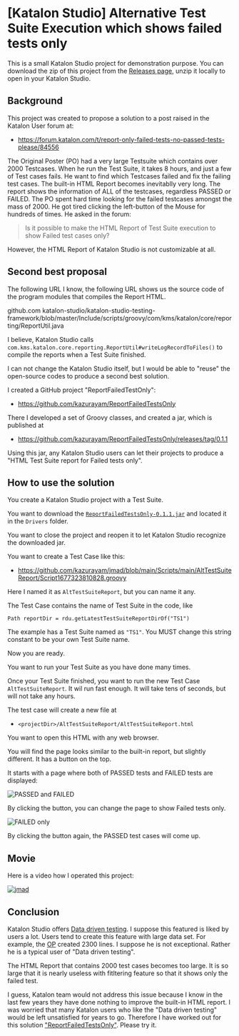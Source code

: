 # [Katalon Studio] Alternative Test Suite Execution which shows failed tests only

This is a small Katalon Studio project for demonstration purpose.
You can download the zip of this project from the [Releases page](), unzip it locally to open in your Katalon Studio.


## Background

This project was created to propose a solution to a post raised in the Katalon User forum at:

- https://forum.katalon.com/t/report-only-failed-tests-no-passed-tests-please/84556

The Original Poster (PO) had a very large Testsuite which contains over 2000 Testcases. When he run the Test Suite, it takes 8 hours, and just a few of Test cases fails. He want to find which Testcases failed and fix the failing test cases. The built-in HTML Report becomes inevitablly very long. The report shows the information of ALL of the testcases, regardless PASSED or FAILED. The PO spent hard time looking for the failed testcases amongst the mass of 2000. He got tired clicking the left-button of the Mouse for hundreds of times. He asked in the forum:

> Is it possible to make the HTML Report of Test Suite execution to show Failed test cases only?

However, the HTML Report of Katalon Studio is not customizable at all.


## Second best proposal

The following URL I know, the following URL shows us the source code of the program modules that compiles the Report HTML.

github.com
katalon-studio/katalon-studio-testing-framework/blob/master/Include/scripts/groovy/com/kms/katalon/core/reporting/ReportUtil.java

I believe, Katalon Studio calls `com.kms.katalon.core.reporting.ReportUtil#writeLogRecordToFiles()` to compile the reports when a Test Suite finished.

I can not change the Katalon Studio itself, but I would be able to "reuse" the open-source codes to produce a second best solution.

I created a GitHub project "ReportFailedTestOnly":

- https://github.com/kazurayam/ReportFailedTestsOnly

There I developed a set of Groovy classes, and created a jar, which is published at

- https://github.com/kazurayam/ReportFailedTestsOnly/releases/tag/0.1.1

Using this jar, any Katalon Studio users can let their projects to produce a "HTML Test Suite report for Failed tests only".

## How to use the solution

You create a Katalon Studio project with a Test Suite.

You want to download the [`ReportFailedTestsOnly-0.1.1.jar`]() and located it in the `Drivers` folder.

You want to close the project and reopen it to let Katalon Studio recognize the downloaded jar.

You want to create a Test Case like this:

- https://github.com/kazurayam/jmad/blob/main/Scripts/main/AltTestSuiteReport/Script1677323810828.groovy

Here I named it as `AltTestSuiteReport`, but you can name it any.

The Test Case contains the name of Test Suite in the code, like

```
Path reportDir = rdu.getLatestTestSuiteReportDirOf("TS1")
```

The example has a Test Suite named as `"TS1"`. You MUST change this string constant to be your own Test Suite name.

Now you are ready.

You want to run your Test Suite as you have done many times.

Once your Test Suite finished, you want to run the new Test Case `AltTestSuiteReport`. It wil run fast enough. It will take tens of seconds, but will not take any hours.

The test case will create a new file at

- `<projectDir>/AltTestSuiteReport/AltTestSuiteReport.html`

You want to open this HTML with any web browser.

You will find the page looks similar to the built-in report, but slightly different. It has a button on the top.

It starts with a page where both of PASSED tests and FAILED tests are displayed:

![PASSED and FAILED](https://kazurayam.github.io/jmad/images/Report_of_PASSED_and_FAILED.png)

By clicking the button, you can change the page to show Failed tests only.

![FAILED only](https://kazurayam.github.io/jmad/images/Report_of_FAILED_only.png)

By clicking the button again, the PASSED test cases will come up.

## Movie

Here is a video how I operated this project:

[![jmad](https://img.youtube.com/vi/UQFoIpGyqVA/0.jpg)](https://www.youtube.com/watch?v=UQFoIpGyqVA)

## Conclusion

Katalon Studio offers [Data driven testing](https://docs.katalon.com/docs/author/data-driven-testing/data-driven-testing-with-katalon-studio). I suppose this featured is liked by users a lot. Users tend to create this feature with large data set. For example, the [OP](https://forum.katalon.com/t/report-only-failed-tests-no-passed-tests-please/84556/5) created 2300 lines. I suppose he is not exceptional. Rather he is a typical user of "Data driven testing".

The HTML Report that contains 2000 test cases becomes too large. It is so large that it is nearly useless with fitltering feature so that it shows only the failed test.

I guess, Katalon team would not address this issue because I know in the last few years they have done nothing to improve the built-in HTML report. I was worried that many Katalon users who like the "Data driven testing" would be left unsatisfied for years to go. Therefore I have worked out for this solution ["ReportFailedTestsOnly"](https://github.com/kazurayam/ReportFailedTestsOnly/releases). Please try it.





